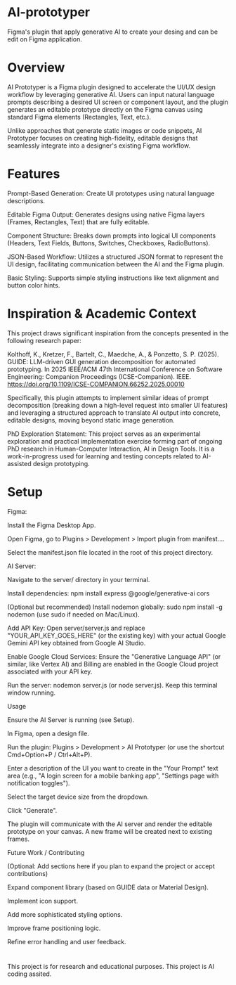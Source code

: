 # AI-prototyper
Figma's plugin that apply generative AI to create your desing and can be edit on Figma application.

# Overview

AI Prototyper is a Figma plugin designed to accelerate the UI/UX design workflow by leveraging generative AI. Users can input natural language prompts describing a desired UI screen or component layout, and the plugin generates an editable prototype directly on the Figma canvas using standard Figma elements (Rectangles, Text, etc.).

Unlike approaches that generate static images or code snippets, AI Prototyper focuses on creating high-fidelity, editable designs that seamlessly integrate into a designer's existing Figma workflow.

# Features

Prompt-Based Generation: Create UI prototypes using natural language descriptions.

Editable Figma Output: Generates designs using native Figma layers (Frames, Rectangles, Text) that are fully editable.

Component Structure: Breaks down prompts into logical UI components (Headers, Text Fields, Buttons, Switches, Checkboxes, RadioButtons).

JSON-Based Workflow: Utilizes a structured JSON format to represent the UI design, facilitating communication between the AI and the Figma plugin.

Basic Styling: Supports simple styling instructions like text alignment and button color hints.



# Inspiration & Academic Context


This project draws significant inspiration from the concepts presented in the following research paper:

Kolthoff, K., Kretzer, F., Bartelt, C., Maedche, A., & Ponzetto, S. P. (2025). GUIDE: LLM-driven GUI generation decomposition for automated prototyping. In 2025 IEEE/ACM 47th International Conference on Software Engineering: Companion Proceedings (ICSE-Companion). IEEE. https://doi.org/10.1109/ICSE-COMPANION.66252.2025.00010

Specifically, this plugin attempts to implement similar ideas of prompt decomposition (breaking down a high-level request into smaller UI features) and leveraging a structured approach to translate AI output into concrete, editable designs, moving beyond static image generation.

PhD Exploration Statement: This project serves as an experimental exploration and practical implementation exercise forming part of ongoing PhD research in Human-Computer Interaction, AI in Design Tools. It is a work-in-progress used for learning and testing concepts related to AI-assisted design prototyping.


# Setup


Figma:

Install the Figma Desktop App.

Open Figma, go to Plugins > Development > Import plugin from manifest....

Select the manifest.json file located in the root of this project directory.


AI Server:

Navigate to the server/ directory in your terminal.

Install dependencies: npm install express @google/generative-ai cors

(Optional but recommended) Install nodemon globally: sudo npm install -g nodemon (use sudo if needed on Mac/Linux).

Add API Key: Open server/server.js and replace "YOUR_API_KEY_GOES_HERE" (or the existing key) with your actual Google Gemini API key obtained from Google AI Studio.

Enable Google Cloud Services: Ensure the "Generative Language API" (or similar, like Vertex AI) and Billing are enabled in the Google Cloud project associated with your API key.

Run the server: nodemon server.js (or node server.js). Keep this terminal window running.


Usage

Ensure the AI Server is running (see Setup).

In Figma, open a design file.

Run the plugin: Plugins > Development > AI Prototyper (or use the shortcut Cmd+Option+P / Ctrl+Alt+P).

Enter a description of the UI you want to create in the "Your Prompt" text area (e.g., "A login screen for a mobile banking app", "Settings page with notification toggles").

Select the target device size from the dropdown.

Click "Generate".

The plugin will communicate with the AI server and render the editable prototype on your canvas. A new frame will be created next to existing frames.

Future Work / Contributing

(Optional: Add sections here if you plan to expand the project or accept contributions)

Expand component library (based on GUIDE data or Material Design).

Implement icon support.

Add more sophisticated styling options.

Improve frame positioning logic.

Refine error handling and user feedback.

# 

This project is for research and educational purposes.
This project is AI coding assited.
